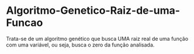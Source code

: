 # Algoritmo-Genetico-Raiz-de-uma-Funcao
Trata-se de um algoritmo genético que busca UMA raiz real de uma função com uma variável, ou seja, busca o zero da função analisada.
